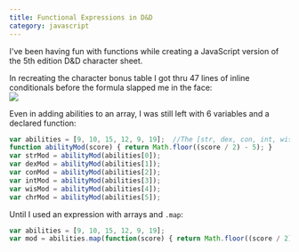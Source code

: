 ```yaml
--- 
title: Functional Expressions in D&D 
category: javascript
---
```


I've been having fun with functions while creating a JavaScript version of the 5th edition D&D character sheet.

In recreating the character bonus table I got thru 47 lines of inline conditionals before the formula slapped me in the face:  
![](http://images.thoughtbot.com/TIL/OG_s.jpg)


Even in adding abilities to an array, I was still left with 6 variables and a declared function:

```javascript
var abilities = [9, 10, 15, 12, 9, 19];  //The [str, dex, con, int, wis, chr] of character
function abilityMod(score) { return Math.floor((score / 2) - 5); }  
var strMod = abilityMod(abilities[0]);  
var dexMod = abilityMod(abilities[1]);  
var conMod = abilityMod(abilities[2]);  
var intMod = abilityMod(abilities[3]);  
var wisMod = abilityMod(abilities[4]);  
var chrMod = abilityMod(abilities[5]);
```

Until I used an expression with arrays and `.map`:

```javascript
var abilities = [9, 10, 15, 12, 9, 19];  
var mod = abilities.map(function(score) { return Math.floor((score / 2) - 5); });
```